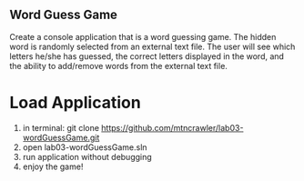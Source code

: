 ## Word Guess Game

Create a console application that is a word guessing game. The hidden word is randomly selected from an external text file. The user will see which letters he/she has guessed, the correct letters displayed in the word, and the ability to add/remove words from the external text file.

# Load Application
1.	in terminal: git clone https://github.com/mtncrawler/lab03-wordGuessGame.git
2.	open lab03-wordGuessGame.sln
3.	run application without debugging
4.	enjoy the game!